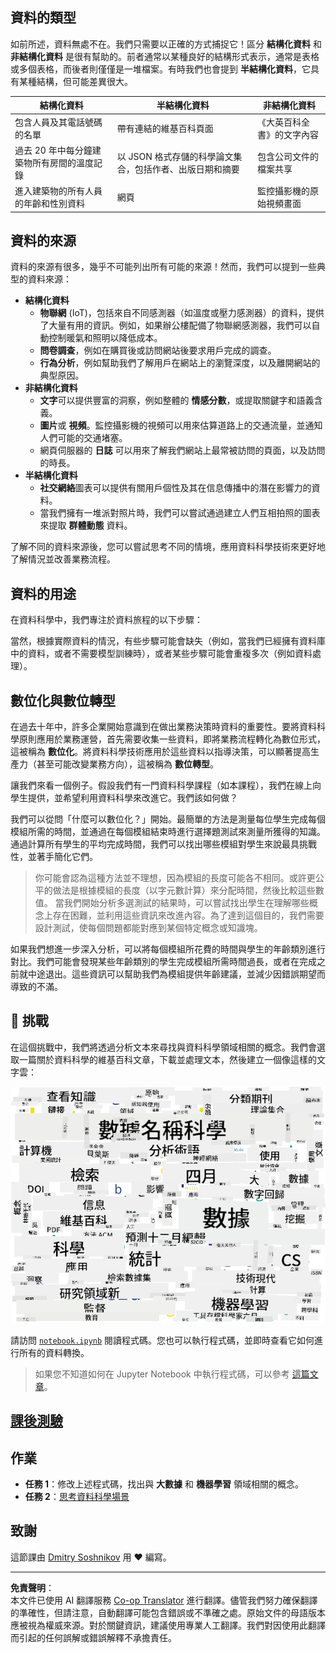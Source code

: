<!--
CO_OP_TRANSLATOR_METADATA:
{
  "original_hash": "8141e7195841682914be03ef930fe43d",
  "translation_date": "2025-09-03T20:03:27+00:00",
  "source_file": "1-Introduction/01-defining-data-science/README.md",
  "language_code": "mo"
}
-->
## 資料的類型

如前所述，資料無處不在。我們只需要以正確的方式捕捉它！區分 **結構化資料** 和 **非結構化資料** 是很有幫助的。前者通常以某種良好的結構形式表示，通常是表格或多個表格，而後者則僅僅是一堆檔案。有時我們也會提到 **半結構化資料**，它具有某種結構，但可能差異很大。

| 結構化資料                                                                 | 半結構化資料                                                                                   | 非結構化資料                           |
| -------------------------------------------------------------------------- | --------------------------------------------------------------------------------------------- | -------------------------------------- |
| 包含人員及其電話號碼的名單                                                 | 帶有連結的維基百科頁面                                                                         | 《大英百科全書》的文字內容             |
| 過去 20 年中每分鐘建築物所有房間的溫度記錄                                 | 以 JSON 格式存儲的科學論文集合，包括作者、出版日期和摘要                                       | 包含公司文件的檔案共享                 |
| 進入建築物的所有人員的年齡和性別資料                                      | 網頁                                                                                          | 監控攝影機的原始視頻畫面               |

## 資料的來源

資料的來源有很多，幾乎不可能列出所有可能的來源！然而，我們可以提到一些典型的資料來源：

* **結構化資料**
  - **物聯網** (IoT)，包括來自不同感測器（如溫度或壓力感測器）的資料，提供了大量有用的資訊。例如，如果辦公樓配備了物聯網感測器，我們可以自動控制暖氣和照明以降低成本。
  - **問卷調查**，例如在購買後或訪問網站後要求用戶完成的調查。
  - **行為分析**，例如幫助我們了解用戶在網站上的瀏覽深度，以及離開網站的典型原因。
* **非結構化資料**
  - **文字**可以提供豐富的洞察，例如整體的 **情感分數**，或提取關鍵字和語義含義。
  - **圖片**或 **視頻**。監控攝影機的視頻可以用來估算道路上的交通流量，並通知人們可能的交通堵塞。
  - 網頁伺服器的 **日誌** 可以用來了解我們網站上最常被訪問的頁面，以及訪問的時長。
* **半結構化資料**
  - **社交網絡**圖表可以提供有關用戶個性及其在信息傳播中的潛在影響力的資料。
  - 當我們擁有一堆派對照片時，我們可以嘗試通過建立人們互相拍照的圖表來提取 **群體動態** 資料。

了解不同的資料來源後，您可以嘗試思考不同的情境，應用資料科學技術來更好地了解情況並改善業務流程。

## 資料的用途

在資料科學中，我們專注於資料旅程的以下步驟：

當然，根據實際資料的情況，有些步驟可能會缺失（例如，當我們已經擁有資料庫中的資料，或者不需要模型訓練時），或者某些步驟可能會重複多次（例如資料處理）。

## 數位化與數位轉型

在過去十年中，許多企業開始意識到在做出業務決策時資料的重要性。要將資料科學原則應用於業務運營，首先需要收集一些資料，即將業務流程轉化為數位形式，這被稱為 **數位化**。將資料科學技術應用於這些資料以指導決策，可以顯著提高生產力（甚至可能改變業務方向），這被稱為 **數位轉型**。

讓我們來看一個例子。假設我們有一門資料科學課程（如本課程），我們在線上向學生提供，並希望利用資料科學來改進它。我們該如何做？

我們可以從問「什麼可以數位化？」開始。最簡單的方法是測量每位學生完成每個模組所需的時間，並通過在每個模組結束時進行選擇題測試來測量所獲得的知識。通過計算所有學生的平均完成時間，我們可以找出哪些模組對學生來說最具挑戰性，並著手簡化它們。
> 你可能會認為這種方法並不理想，因為模組的長度可能各不相同。或許更公平的做法是根據模組的長度（以字元數計算）來分配時間，然後比較這些數值。
當我們開始分析多選測試的結果時，可以嘗試找出學生在理解哪些概念上存在困難，並利用這些資訊來改進內容。為了達到這個目的，我們需要設計測試，使每個問題都能對應到某個特定概念或知識塊。

如果我們想進一步深入分析，可以將每個模組所花費的時間與學生的年齡類別進行對比。我們可能會發現某些年齡類別的學生完成模組所需時間過長，或者在完成之前就中途退出。這些資訊可以幫助我們為模組提供年齡建議，並減少因錯誤期望而導致的不滿。

## 🚀 挑戰

在這個挑戰中，我們將透過分析文本來尋找與資料科學領域相關的概念。我們會選取一篇關於資料科學的維基百科文章，下載並處理文本，然後建立一個像這樣的文字雲：

![資料科學文字雲](../../../../translated_images/ds_wordcloud.664a7c07dca57de017c22bf0498cb40f898d48aa85b3c36a80620fea12fadd42.mo.png)

請訪問 [`notebook.ipynb`](../../../../../../../../../1-Introduction/01-defining-data-science/notebook.ipynb ':ignore') 閱讀程式碼。您也可以執行程式碼，並即時查看它如何進行所有的資料轉換。

> 如果您不知道如何在 Jupyter Notebook 中執行程式碼，可以參考 [這篇文章](https://soshnikov.com/education/how-to-execute-notebooks-from-github/)。

## [課後測驗](https://ff-quizzes.netlify.app/en/ds/)

## 作業

* **任務 1**：修改上述程式碼，找出與 **大數據** 和 **機器學習** 領域相關的概念。
* **任務 2**：[思考資料科學場景](assignment.md)

## 致謝

這節課由 [Dmitry Soshnikov](http://soshnikov.com) 用 ♥️ 編寫。

---

**免責聲明**：  
本文件已使用 AI 翻譯服務 [Co-op Translator](https://github.com/Azure/co-op-translator) 進行翻譯。儘管我們努力確保翻譯的準確性，但請注意，自動翻譯可能包含錯誤或不準確之處。原始文件的母語版本應被視為權威來源。對於關鍵資訊，建議使用專業人工翻譯。我們對因使用此翻譯而引起的任何誤解或錯誤解釋不承擔責任。